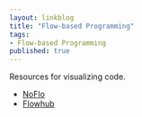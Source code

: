 ```yaml
---
layout: linkblog
title: "Flow-based Programming"
tags:
- Flow-based Programming
published: true
---
```

Resources for visualizing code.

* [NoFlo](http://noflojs.org/documentation/)
* [Flowhub](https://app.flowhub.io/#)
